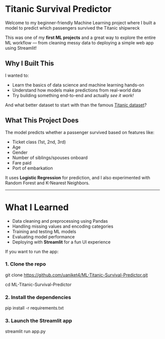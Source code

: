 #  Titanic Survival Predictor

Welcome to my beginner-friendly Machine Learning project where I built a model to predict which passengers survived the Titanic shipwreck 

This was one of my **first ML projects** and a great way to explore the entire ML workflow — from cleaning messy data to deploying a simple web app using Streamlit!



##  Why I Built This

I wanted to:
- Learn the basics of data science and machine learning hands-on
- Understand how models make predictions from real-world data
- Try building something end-to-end and actually *see it work!*

And what better dataset to start with than the famous [Titanic dataset](https://www.kaggle.com/c/titanic/data)? 



##  What This Project Does

The model predicts whether a passenger survived based on features like:

- Ticket class (1st, 2nd, 3rd)
- Age
- Gender
- Number of siblings/spouses onboard
- Fare paid
- Port of embarkation

It uses **Logistic Regression** for prediction, and I also experimented with Random Forest and K-Nearest Neighbors.

---

# What I Learned

- Data cleaning and preprocessing using Pandas  
- Handling missing values and encoding categories  
- Training and testing ML models  
- Evaluating model performance  
- Deploying with **Streamlit** for a fun UI experience




If you want to run the app:

### 1. Clone the repo

git clone https://github.com/uaniket4/ML-Titanic-Survival-Predictor.git

cd ML-Titanic-Survival-Predictor

### 2. Install the dependencies
pip install -r requirements.txt

### 3. Launch the Streamlit app
streamlit run app.py


